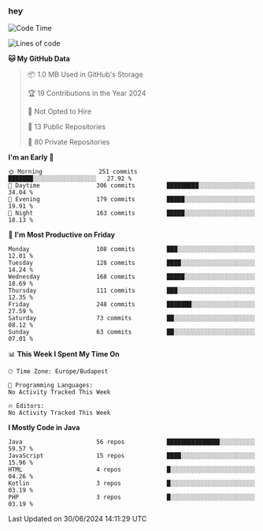 ### hey

<!--START_SECTION:waka-->
![Code Time](http://img.shields.io/badge/Code%20Time-983%20hrs%2049%20mins-blue)

![Lines of code](https://img.shields.io/badge/From%20Hello%20World%20I%27ve%20Written-1.0%20million%20lines%20of%20code-blue)

**🐱 My GitHub Data** 

> 📦 1.0 MB Used in GitHub's Storage 
 > 
> 🏆 19 Contributions in the Year 2024
 > 
> 🚫 Not Opted to Hire
 > 
> 📜 13 Public Repositories 
 > 
> 🔑 80 Private Repositories 
 > 
**I'm an Early 🐤** 

```text
🌞 Morning                251 commits         ███████░░░░░░░░░░░░░░░░░░   27.92 % 
🌆 Daytime                306 commits         █████████░░░░░░░░░░░░░░░░   34.04 % 
🌃 Evening                179 commits         █████░░░░░░░░░░░░░░░░░░░░   19.91 % 
🌙 Night                  163 commits         █████░░░░░░░░░░░░░░░░░░░░   18.13 % 
```
📅 **I'm Most Productive on Friday** 

```text
Monday                   108 commits         ███░░░░░░░░░░░░░░░░░░░░░░   12.01 % 
Tuesday                  128 commits         ████░░░░░░░░░░░░░░░░░░░░░   14.24 % 
Wednesday                168 commits         █████░░░░░░░░░░░░░░░░░░░░   18.69 % 
Thursday                 111 commits         ███░░░░░░░░░░░░░░░░░░░░░░   12.35 % 
Friday                   248 commits         ███████░░░░░░░░░░░░░░░░░░   27.59 % 
Saturday                 73 commits          ██░░░░░░░░░░░░░░░░░░░░░░░   08.12 % 
Sunday                   63 commits          ██░░░░░░░░░░░░░░░░░░░░░░░   07.01 % 
```


📊 **This Week I Spent My Time On** 

```text
🕑︎ Time Zone: Europe/Budapest

💬 Programming Languages: 
No Activity Tracked This Week

🔥 Editors: 
No Activity Tracked This Week
```

**I Mostly Code in Java** 

```text
Java                     56 repos            ███████████████░░░░░░░░░░   59.57 % 
JavaScript               15 repos            ████░░░░░░░░░░░░░░░░░░░░░   15.96 % 
HTML                     4 repos             █░░░░░░░░░░░░░░░░░░░░░░░░   04.26 % 
Kotlin                   3 repos             █░░░░░░░░░░░░░░░░░░░░░░░░   03.19 % 
PHP                      3 repos             █░░░░░░░░░░░░░░░░░░░░░░░░   03.19 % 
```




 Last Updated on 30/06/2024 14:11:29 UTC
<!--END_SECTION:waka-->
